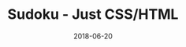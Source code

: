 ---
title: 'Sudoku - Just CSS/HTML'
description: 'Complete a sudoku puzzle without Javascript or server-side interaction.'
gametype: 'easy'
gameid: 1
date: 2018-06-20
tags: []
draft: false
type: 'dashboard'
layout: 'sudokufarm'
startFood: 200
startWater: 200
startFeed: 200
startPoop: 200
startFire: 200
startClothes: 200

startPeople:  12 
maxTurns:  45 
puzzle:  [[0, 0, 4, 0, 0, 0, 7, 8, 0], [8, 9, 3, 6, 2, 0, 0, 1, 0], [7, 0, 0, 0, 0, 4, 0, 9, 2], [0, 0, 6, 0, 8, 0, 0, 5, 0], [0, 8, 0, 5, 0, 1, 0, 3, 0], [0, 5, 0, 0, 7, 0, 9, 0, 0], [6, 0, 0, 2, 0, 0, 0, 4, 1], [0, 3, 0, 0, 6, 5, 0, 7, 9], [0, 1, 8, 0, 4, 0, 2, 0, 0]] 
existingPlots:  [4, 4, 3, 4, 4, 4, 4, 5, 4] 
maxPlots:  [5, 5, 6, 5, 5, 5, 5, 4, 5] 
winpuzzle:  [[1, 2, 4, 9, 5, 3, 7, 8, 6], [8, 9, 3, 6, 2, 7, 4, 1, 5], [7, 6, 5, 8, 1, 4, 3, 9, 2], [9, 4, 6, 3, 8, 2, 1, 5, 7], [2, 8, 7, 5, 9, 1, 6, 3, 4], [3, 5, 1, 4, 7, 6, 9, 2, 8], [6, 7, 9, 2, 3, 8, 5, 4, 1], [4, 3, 2, 1, 6, 5, 8, 7, 9], [5, 1, 8, 7, 4, 9, 2, 6, 3]]

---
